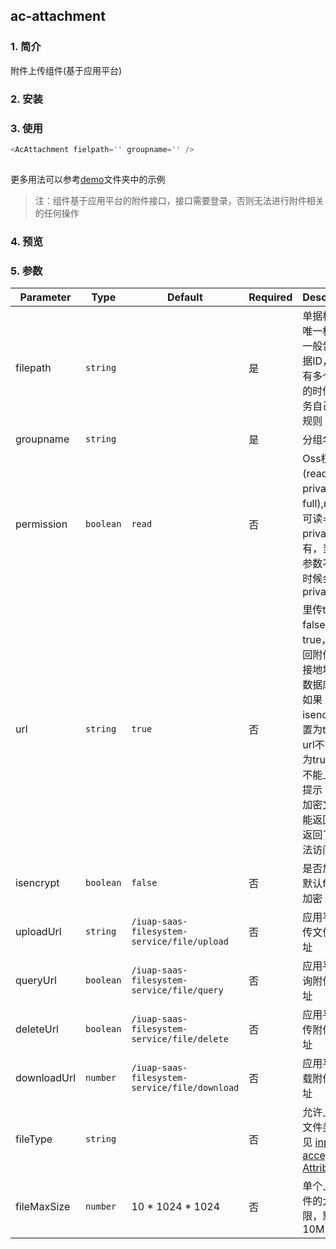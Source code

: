 ## ac-attachment

### 1. 简介

附件上传组件(基于应用平台)

### 2. 安装


### 3. 使用


```javascript
<AcAttachment fielpath='' groupname='' />
            
```
更多用法可以参考[demo](./demo/demolist)文件夹中的示例

> 注：组件基于应用平台的附件接口，接口需要登录，否则无法进行附件相关的任何操作

### 4. 预览


### 5. 参数

Parameter | Type | Default | Required | Description
--------- | ---- | ------|----------- | -----------------
filepath | `string` | | 是 | 单据相关的唯一标示，一般包含单据ID，如果有多个附件的时候由业务自己制定规则 
groupname | `string` |  | 是 | 分组名
permission | `boolean` | `read` | 否 | Oss权限(read，private，full),read是可读=公有，private=私有，当这个参数不传的时候会默认private
url | `string` | `true` | 否 | 里传true或false。为true，则返回附件的连接地址存到数据库中；如果isencrypt设置为true，url不能设置为true否则不能上传，提示：对于加密文件不能返回url，返回了也无法访问
isencrypt | `boolean` | `false` | 否 | 是否加密，默认false不加密
uploadUrl | `string` | `/iuap-saas-filesystem-service/file/upload` | 否 | 应用平台上传文件的地址
queryUrl | `boolean` | `/iuap-saas-filesystem-service/file/query` | 否 | 应用平台查询附件的地址
deleteUrl | `boolean` | `/iuap-saas-filesystem-service/file/delete` | 否 | 应用平台上传附件的地址
downloadUrl | `number` | `/iuap-saas-filesystem-service/file/download` | 否 | 应用平台下载附件的地址
fileType | `string`  |  | 否 |允许上传的文件类型, 详见 [input accept Attribute](https://developer.mozilla.org/en-US/docs/Web/HTML/Element/input#attr-accept)
fileMaxSize | `number` | 10 * 1024 * 1024 | 否 | 单个上传文件的大小上限，默认是10M


